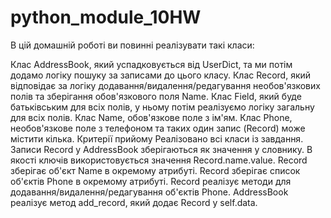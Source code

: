 # python_module_10HW

В цій домашній роботі ви повинні реалізувати такі класи:

Клас AddressBook, який успадковується від UserDict, та ми потім додамо логіку пошуку за записами до цього класу.
Клас Record, який відповідає за логіку додавання/видалення/редагування необов'язкових полів та зберігання обов'язкового поля Name.
Клас Field, який буде батьківським для всіх полів, у ньому потім реалізуємо логіку загальну для всіх полів.
Клас Name, обов'язкове поле з ім'ям.
Клас Phone, необов'язкове поле з телефоном та таких один запис (Record) може містити кілька.
Критерії прийому
Реалізовано всі класи із завдання.
Записи Record у AddressBook зберігаються як значення у словнику. В якості ключів використовується значення Record.name.value.
Record зберігає об'єкт Name в окремому атрибуті.
Record зберігає список об'єктів Phone в окремому атрибуті.
Record реалізує методи для додавання/видалення/редагування об'єктів Phone.
AddressBook реалізує метод add_record, який додає Record у self.data.
